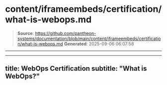 # content/iframeembeds/certification/what-is-webops.md

> **Source**: https://github.com/pantheon-systems/documentation/blob/main/content/iframeembeds/certification/what-is-webops.md
> **Generated**: 2025-09-06 06:07:58

---

---
title: WebOps Certification
subtitle: "What is WebOps?"
---

<Partial file="certification-guide/what-is-webops.md" />
